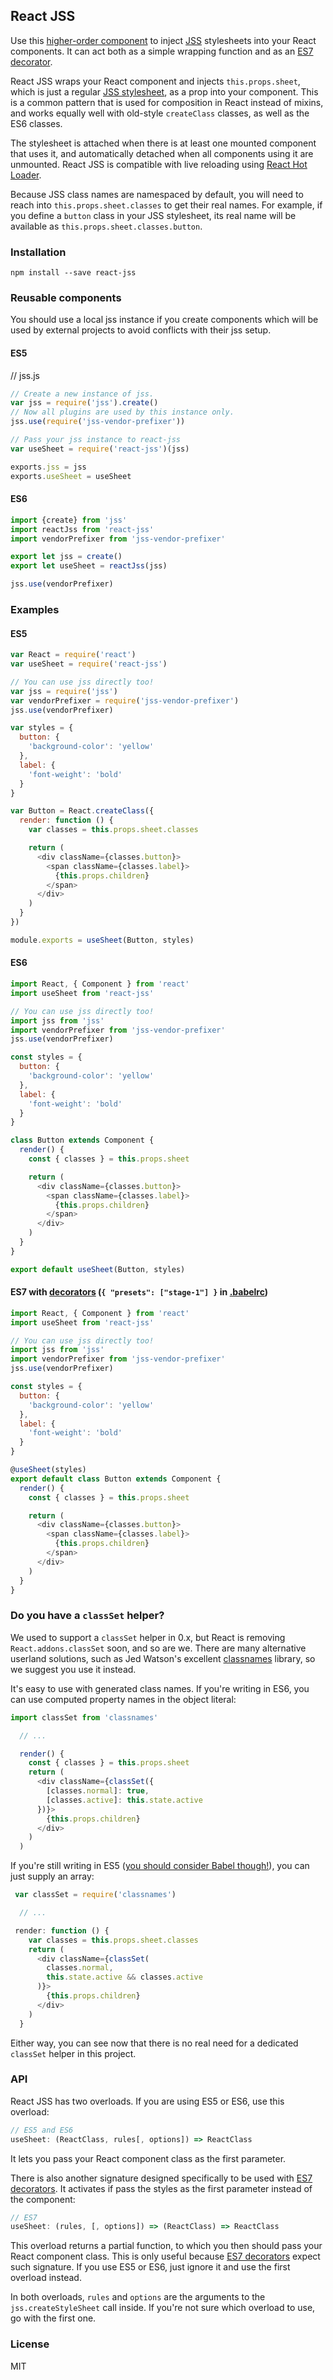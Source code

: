 ## React JSS

Use this [higher-order component](https://medium.com/@dan_abramov/mixins-are-dead-long-live-higher-order-components-94a0d2f9e750) to inject [JSS](https://github.com/jsstyles/jss) stylesheets into your React components. It can act both as a simple wrapping function and as an [ES7 decorator](https://github.com/wycats/javascript-decorators).

React JSS wraps your React component and injects `this.props.sheet`, which is just a regular [JSS stylesheet](https://github.com/jsstyles/jss), as a prop into your component. This is a common pattern that is used for composition in React instead of mixins, and works equally well with old-style `createClass` classes, as well as the ES6 classes.

The stylesheet is attached when there is at least one mounted component that uses it, and automatically detached when all components using it are unmounted. React JSS is compatible with live reloading using [React Hot Loader](https://github.com/gaearon/react-hot-loader).

Because JSS class names are namespaced by default, you will need to reach into `this.props.sheet.classes` to get their real names. For example, if you define a `button` class in your JSS stylesheet, its real name will be available as `this.props.sheet.classes.button`.

### Installation

```
npm install --save react-jss
```

### Reusable components

You should use a local jss instance if you create components which will be used by external projects to avoid conflicts with their jss setup.

#### ES5
// jss.js
```javascript
// Create a new instance of jss.
var jss = require('jss').create()
// Now all plugins are used by this instance only.
jss.use(require('jss-vendor-prefixer'))

// Pass your jss instance to react-jss
var useSheet = require('react-jss')(jss)

exports.jss = jss
exports.useSheet = useSheet
```

#### ES6
```javascript
import {create} from 'jss'
import reactJss from 'react-jss'
import vendorPrefixer from 'jss-vendor-prefixer'

export let jss = create()
export let useSheet = reactJss(jss)

jss.use(vendorPrefixer)
```

### Examples

#### ES5

```javascript
var React = require('react')
var useSheet = require('react-jss')

// You can use jss directly too!
var jss = require('jss')
var vendorPrefixer = require('jss-vendor-prefixer')
jss.use(vendorPrefixer)

var styles = {
  button: {
    'background-color': 'yellow'
  },
  label: {
    'font-weight': 'bold'
  }
}

var Button = React.createClass({
  render: function () {
    var classes = this.props.sheet.classes

    return (
      <div className={classes.button}>
        <span className={classes.label}>
          {this.props.children}
        </span>
      </div>
    )
  }
})

module.exports = useSheet(Button, styles)
```

#### ES6

```javascript
import React, { Component } from 'react'
import useSheet from 'react-jss'

// You can use jss directly too!
import jss from 'jss'
import vendorPrefixer from 'jss-vendor-prefixer'
jss.use(vendorPrefixer)

const styles = {
  button: {
    'background-color': 'yellow'
  },
  label: {
    'font-weight': 'bold'
  }
}

class Button extends Component {
  render() {
    const { classes } = this.props.sheet

    return (
      <div className={classes.button}>
        <span className={classes.label}>
          {this.props.children}
        </span>
      </div>
    )
  }
}

export default useSheet(Button, styles)
```

#### ES7 with [decorators](https://github.com/wycats/javascript-decorators) (`{ "presets": ["stage-1"] }` in [.babelrc](https://babeljs.io/docs/usage/babelrc/))

```javascript
import React, { Component } from 'react'
import useSheet from 'react-jss'

// You can use jss directly too!
import jss from 'jss'
import vendorPrefixer from 'jss-vendor-prefixer'
jss.use(vendorPrefixer)

const styles = {
  button: {
    'background-color': 'yellow'
  },
  label: {
    'font-weight': 'bold'
  }
}

@useSheet(styles)
export default class Button extends Component {
  render() {
    const { classes } = this.props.sheet

    return (
      <div className={classes.button}>
        <span className={classes.label}>
          {this.props.children}
        </span>
      </div>
    )
  }
}
```

### Do you have a `classSet` helper?

We used to support a `classSet` helper in 0.x, but React is removing `React.addons.classSet` soon, and so are we. There are many alternative userland solutions, such as Jed Watson's excellent [classnames](https://github.com/JedWatson/classnames) library, so we suggest you use it instead.

It's easy to use with generated class names. If you're writing in ES6, you can use computed property names in the object literal:

```javascript
import classSet from 'classnames'

  // ...

  render() {
    const { classes } = this.props.sheet
    return (
      <div className={classSet({
        [classes.normal]: true,
        [classes.active]: this.state.active
      })}>
        {this.props.children}
      </div>
    )
  )
```

If you're still writing in ES5 ([you should consider Babel though!](https://babeljs.io/)), you can just supply an array:

```javascript
 var classSet = require('classnames')

  // ...

 render: function () {
    var classes = this.props.sheet.classes
    return (
      <div className={classSet(
        classes.normal,
        this.state.active && classes.active
      )}>
        {this.props.children}
      </div>
    )
  }
```

Either way, you can see now that there is no real need for a dedicated `classSet` helper in this project.

### API

React JSS has two overloads.
If you are using ES5 or ES6, use this overload:

```js
// ES5 and ES6
useSheet: (ReactClass, rules[, options]) => ReactClass
```

It lets you pass your React component class as the first parameter.

There is also another signature designed specifically to be used with [ES7 decorators](https://github.com/wycats/javascript-decorators). It activates if pass the styles as the first parameter instead of the component:

```js
// ES7
useSheet: (rules, [, options]) => (ReactClass) => ReactClass
```

This overload returns a partial function, to which you then should pass your React component class. This is only useful because [ES7 decorators](https://github.com/wycats/javascript-decorators) expect such signature. If you use ES5 or ES6, just ignore it and use the first overload instead.

In both overloads, `rules` and `options` are the arguments to the `jss.createStyleSheet` call inside.
If you're not sure which overload to use, go with the first one.

### License

MIT
